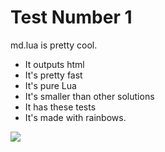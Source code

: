 # Test Number 1

md.lua is pretty cool.

* It outputs html
* It's pretty fast
* It's pure Lua
* It's smaller than other solutions
* It has these tests
* It's made with rainbows.

![](http://images.clipartpanda.com/rainbow-clip-art-rainbow.gif)
